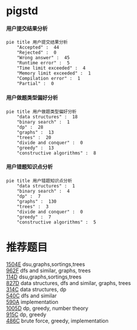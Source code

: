 # pigstd

<!-- tabs:start -->



#### **用户提交结果分析**

```mermaid
pie title 用户提交结果分析
    "Accepted" :  44
    "Rejected" :  0
    "Wrong answer" :  45
    "Runtime error" :  5
    "Time limit exceeded" :  4
    "Memory limit exceeded" :  1
    "Compilation error" :  1
    "Partial" :  0
```

#### **用户做题类型偏好分析**

```mermaid
pie title 用户做题类型偏好分析
    "data structures" :  18
    "binary search" :  1
    "dp" :  28
    "graphs" :  13
    "trees" :  20
    "divide and conquer" :  0
    "greedy" :  13
    "constructive algorithms" :  8
```
#### **用户错题知识点分析**

```mermaid
pie title 用户错题知识点分析
    "data structures" :  1
    "binary search" :  4
    "dp" :  7
    "graphs" :  130
    "trees" :  3
    "divide and conquer" :  0
    "greedy" :  7
    "constructive algorithms" :  5
```



<!-- tabs:end -->
# 推荐题目
[1504E](https://codeforces.com/contest/1504/problem/E)		dsu,graphs,sortings,trees		  
[962F](https://codeforces.com/contest/962/problem/F)		dfs and similar,
                        graphs,
                        trees		  
[114D](https://codeforces.com/contest/114/problem/D)		dsu,graphs,sortings,trees		  
[827D](https://codeforces.com/contest/827/problem/D)		data structures,
                        dfs and similar,
                        graphs,
                        trees		  
[314C](https://codeforces.com/contest/314/problem/C)		data structures,
                        dp		  
[540C](https://codeforces.com/contest/540/problem/C)		dfs and similar		  
[590A](https://codeforces.com/contest/590/problem/A)		implementation		  
[1005D](https://codeforces.com/contest/1005/problem/D)		dp,
                        greedy,
                        number theory		  
[915C](https://codeforces.com/contest/915/problem/C)		dp,
                        greedy		  
[486C](https://codeforces.com/contest/486/problem/C)		brute force,
                        greedy,
                        implementation		  
